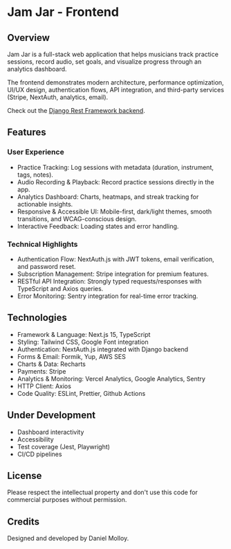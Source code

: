 # Jam Jar - Frontend
## Overview
Jam Jar is a full-stack web application that helps musicians track practice sessions, record audio, set goals, and visualize progress through an analytics dashboard.

The frontend demonstrates modern architecture, performance optimization, UI/UX design, authentication flows, API integration, and third-party services (Stripe, NextAuth, analytics, email).

Check out the [Django Rest Framework backend](https://github.com/danmolloy/jam-jar-backend).

## Features
### User Experience
* Practice Tracking: Log sessions with metadata (duration, instrument, tags, notes).
* Audio Recording & Playback: Record practice sessions directly in the app.
* Analytics Dashboard: Charts, heatmaps, and streak tracking for actionable insights.
* Responsive & Accessible UI: Mobile-first, dark/light themes, smooth transitions, and WCAG-conscious design.
* Interactive Feedback: Loading states and error handling.

### Technical Highlights
* Authentication Flow: NextAuth.js with JWT tokens, email verification, and password reset.
* Subscription Management: Stripe integration for premium features.
* RESTful API Integration: Strongly typed requests/responses with TypeScript and Axios queries.
* Error Monitoring: Sentry integration for real-time error tracking.

## Technologies
* Framework & Language: Next.js 15, TypeScript
* Styling: Tailwind CSS, Google Font integration
* Authentication: NextAuth.js integrated with Django backend
* Forms & Email: Formik, Yup, AWS SES
* Charts & Data: Recharts
* Payments: Stripe
* Analytics & Monitoring: Vercel Analytics, Google Analytics, Sentry
* HTTP Client: Axios
* Code Quality: ESLint, Prettier, Github Actions

## Under Development
* Dashboard interactivity 
* Accessibility
* Test coverage (Jest, Playwright)
* CI/CD pipelines

## License
Please respect the intellectual property and don't use this code for commercial purposes without permission.

## Credits
Designed and developed by Daniel Molloy.